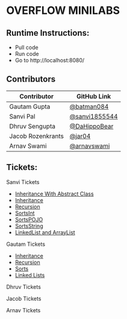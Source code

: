# OVERFLOW MINILABS

## Runtime Instructions:
- Pull code
- Run code
- Go to http://localhost:8080/


## Contributors
Contributor | GitHub Link |
----------- | ----------- |
Gautam Gupta | [@batman084](https://github.com/batman084) |
Sanvi Pal | [@sanvi1855544](https://github.com/sanvi1855544) |
Dhruv Sengupta | [@DaHippoBear](https://github.com/DaHippoBear) |
Jacob Rozenkrants | [@jar04](https://github.com/jar04) |
Arnav Swami | [@arnavswami](https://github.com/arnavswami) |
## Tickets:

Sanvi Tickets
- [Inheritance With Abstract Class](https://github.com/sanvi1855544/csa_overflow_minilabs/tree/main/target/classes/com/nighthawk/csa/Minilab/sanvi/InheritanceWithAbstract)
- [Inheritance](https://github.com/sanvi1855544/csa_overflow_minilabs/tree/main/target/classes/com/nighthawk/csa/Minilab/sanvi/Inheritance)
- [Recursion](https://github.com/sanvi1855544/csa_overflow_minilabs/tree/main/target/classes/com/nighthawk/csa/Minilab/sanvi/Recursion)
- [SortsInt](https://github.com/sanvi1855544/csa_overflow_minilabs/tree/main/target/classes/com/nighthawk/csa/Minilab/sanvi/SortsInt)
- [SortsPOJO](https://github.com/sanvi1855544/csa_overflow_minilabs/tree/main/target/classes/com/nighthawk/csa/Minilab/sanvi/SortsPOJO)
- [SortsString](https://github.com/sanvi1855544/csa_overflow_minilabs/tree/main/target/classes/com/nighthawk/csa/Minilab/sanvi/SortsString)
- [LinkedList and ArrayList](https://github.com/sanvi1855544/csa_overflow_minilabs/tree/main/src/main/java/com/nighthawk/csa/Minilab/sanvi/List)

Gautam Tickets
- [Inheritance](https://github.com/sanvi1855544/csa_overflow_minilabs/tree/main/src/main/java/com/nighthawk/csa/Minilab/gautam/Inheritance)
- [Recursion](https://github.com/sanvi1855544/csa_overflow_minilabs/tree/main/src/main/java/com/nighthawk/csa/Minilab/gautam/Recursion)
- [Sorts](https://github.com/sanvi1855544/csa_overflow_minilabs/tree/main/src/main/java/com/nighthawk/csa/Minilab/gautam)
- [Linked Lists](https://github.com/sanvi1855544/csa_overflow_minilabs/tree/main/src/main/java/com/nighthawk/csa/Minilab/List)
  
Dhruv Tickets

Jacob Tickets


Arnav Tickets



    
